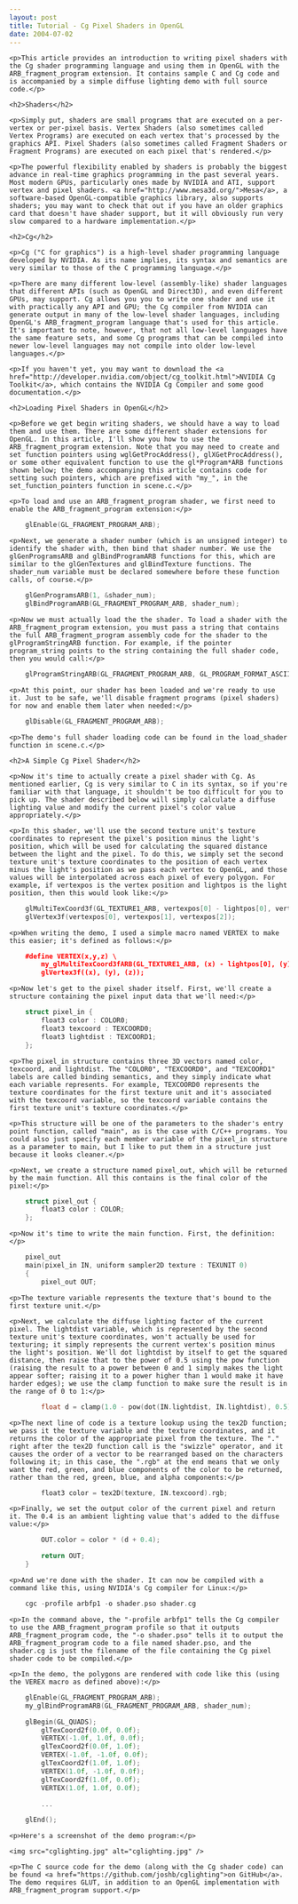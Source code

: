 ```yaml
---
layout: post
title: Tutorial - Cg Pixel Shaders in OpenGL
date: 2004-07-02
---
```


    <p>This article provides an introduction to writing pixel shaders with the Cg shader programming language and using them in OpenGL with the ARB_fragment_program extension. It contains sample C and Cg code and is accompanied by a simple diffuse lighting demo with full source code.</p>

    <h2>Shaders</h2>

    <p>Simply put, shaders are small programs that are executed on a per-vertex or per-pixel basis. Vertex Shaders (also sometimes called Vertex Programs) are executed on each vertex that's processed by the graphics API. Pixel Shaders (also sometimes called Fragment Shaders or Fragment Programs) are executed on each pixel that's rendered.</p>

    <p>The powerful flexibility enabled by shaders is probably the biggest advance in real-time graphics programming in the past several years. Most modern GPUs, particularly ones made by NVIDIA and ATI, support vertex and pixel shaders. <a href="http://www.mesa3d.org/">Mesa</a>, a software-based OpenGL-compatible graphics library, also supports shaders; you may want to check that out if you have an older graphics card that doesn't have shader support, but it will obviously run very slow compared to a hardware implementation.</p>

    <h2>Cg</h2>

    <p>Cg ("C for graphics") is a high-level shader programming language developed by NVIDIA. As its name implies, its syntax and semantics are very similar to those of the C programming language.</p>

    <p>There are many different low-level (assembly-like) shader languages that different APIs (such as OpenGL and Direct3D), and even different GPUs, may support. Cg allows you you to write one shader and use it with practically any API and GPU; the Cg compiler from NVIDIA can generate output in many of the low-level shader languages, including OpenGL's ARB_fragment_program language that's used for this article. It's important to note, however, that not all low-level languages have the same feature sets, and some Cg programs that can be compiled into newer low-level languages may not compile into older low-level languages.</p>

    <p>If you haven't yet, you may want to download the <a href="http://developer.nvidia.com/object/cg_toolkit.html">NVIDIA Cg Toolkit</a>, which contains the NVIDIA Cg Compiler and some good documentation.</p>

    <h2>Loading Pixel Shaders in OpenGL</h2>

    <p>Before we get begin writing shaders, we should have a way to load them and use them. There are some different shader extensions for OpenGL. In this article, I'll show you how to use the ARB_fragment_program extension. Note that you may need to create and set function pointers using wglGetProcAddress(), glXGetProcAddress(), or some other equivalent function to use the gl*Program*ARB functions shown below; the demo accompanying this article contains code for setting such pointers, which are prefixed with "my_", in the set_function_pointers function in scene.c.</p>

    <p>To load and use an ARB_fragment_program shader, we first need to enable the ARB_fragment_program extension:</p>

```c++
​    glEnable(GL_FRAGMENT_PROGRAM_ARB);
```

    <p>Next, we generate a shader number (which is an unsigned integer) to identify the shader with, then bind that shader number. We use the glGenProgramsARB and glBindProgramARB functions for this, which are similar to the glGenTextures and glBindTexture functions. The shader_num variable must be declared somewhere before these function calls, of course.</p>

```c++
​    glGenProgramsARB(1, &shader_num);
    glBindProgramARB(GL_FRAGMENT_PROGRAM_ARB, shader_num);
```

    <p>Now we must actually load the the shader. To load a shader with the ARB_fragment_program extension, you must pass a string that contains the full ARB_fragment_program assembly code for the shader to the glProgramStringARB function. For example, if the pointer program_string points to the string containing the full shader code, then you would call:</p>

```c++
​    glProgramStringARB(GL_FRAGMENT_PROGRAM_ARB, GL_PROGRAM_FORMAT_ASCII_ARB, strlen(program_string), program_string);
```

    <p>At this point, our shader has been loaded and we're ready to use it. Just to be safe, we'll disable fragment programs (pixel shaders) for now and enable them later when needed:</p>

```c++
​    glDisable(GL_FRAGMENT_PROGRAM_ARB);
```

    <p>The demo's full shader loading code can be found in the load_shader function in scene.c.</p>

    <h2>A Simple Cg Pixel Shader</h2>

    <p>Now it's time to actually create a pixel shader with Cg. As mentioned earlier, Cg is very similar to C in its syntax, so if you're familiar with that language, it shouldn't be too difficult for you to pick up. The shader described below will simply calculate a diffuse lighting value and modify the current pixel's color value appropriately.</p>

    <p>In this shader, we'll use the second texture unit's texture coordinates to represent the pixel's position minus the light's position, which will be used for calculating the squared distance between the light and the pixel. To do this, we simply set the second texture unit's texture coordinates to the position of each vertex minus the light's position as we pass each vertex to OpenGL, and those values will be interpolated across each pixel of every polygon. For example, if vertexpos is the vertex position and lightpos is the light position, then this would look like:</p>

```c++
​    glMultiTexCoord3f(GL_TEXTURE1_ARB, vertexpos[0] - lightpos[0], vertexpos[1] - lightpos[1], vertexpos[2] - lightpos[2]);
    glVertex3f(vertexpos[0], vertexpos[1], vertexpos[2]);
```

    <p>When writing the demo, I used a simple macro named VERTEX to make this easier; it's defined as follows:</p>

```c++
​    #define VERTEX(x,y,z) \
        my_glMultiTexCoord3fARB(GL_TEXTURE1_ARB, (x) - lightpos[0], (y) - lightpos[1], (z) - lightpos[2]); \
        glVertex3f((x), (y), (z));
```

    <p>Now let's get to the pixel shader itself. First, we'll create a structure containing the pixel input data that we'll need:</p>

```c++
​    struct pixel_in {
        float3 color : COLOR0;
        float3 texcoord : TEXCOORD0;
        float3 lightdist : TEXCOORD1;
    };
```

    <p>The pixel_in structure contains three 3D vectors named color, texcoord, and lightdist. The "COLOR0", "TEXCOORD0", and "TEXCOORD1" labels are called binding semantics, and they simply indicate what each variable represents. For example, TEXCOORD0 represents the texture coordinates for the first texture unit and it's associated with the texcoord variable, so the texcoord variable contains the first texture unit's texture coordinates.</p>

    <p>This structure will be one of the parameters to the shader's entry point function, called "main", as is the case with C/C++ programs. You could also just specify each member variable of the pixel_in structure as a parameter to main, but I like to put them in a structure just because it looks cleaner.</p>

    <p>Next, we create a structure named pixel_out, which will be returned by the main function. All this contains is the final color of the pixel:</p>

```c++
​    struct pixel_out {
        float3 color : COLOR;
    };
```

    <p>Now it's time to write the main function. First, the definition:</p>

```c++
​    pixel_out
    main(pixel_in IN, uniform sampler2D texture : TEXUNIT 0)
    {
        pixel_out OUT;
```

    <p>The texture variable represents the texture that's bound to the first texture unit.</p>

    <p>Next, we calculate the diffuse lighting factor of the current pixel. The lightdist variable, which is represented by the second texture unit's texture coordinates, won't actually be used for texturing; it simply represents the current vertex's position minus the light's position. We'll dot lightdist by itself to get the squared distance, then raise that to the power of 0.5 using the pow function (raising the result to a power between 0 and 1 simply makes the light appear softer; raising it to a power higher than 1 would make it have harder edges); we use the clamp function to make sure the result is in the range of 0 to 1:</p>

```c++
​        float d = clamp(1.0 - pow(dot(IN.lightdist, IN.lightdist), 0.5), 0.0, 1.0);
```

    <p>The next line of code is a texture lookup using the tex2D function; we pass it the texture variable and the texture coordinates, and it returns the color of the appropriate pixel from the texture. The "." right after the tex2D function call is the "swizzle" operator, and it causes the order of a vector to be rearranged based on the characters following it; in this case, the ".rgb" at the end means that we only want the red, green, and blue components of the color to be returned, rather than the red, green, blue, and alpha components:</p>

```c++
​        float3 color = tex2D(texture, IN.texcoord).rgb;
```

    <p>Finally, we set the output color of the current pixel and return it. The 0.4 is an ambient lighting value that's added to the diffuse value:</p>

```c++
​        OUT.color = color * (d + 0.4);

        return OUT;
    }
```

    <p>And we're done with the shader. It can now be compiled with a command like this, using NVIDIA's Cg compiler for Linux:</p>

```c++
​    cgc -profile arbfp1 -o shader.pso shader.cg
```

    <p>In the command above, the "-profile arbfp1" tells the Cg compiler to use the ARB_fragment_program profile so that it outputs ARB_fragment_program code, the "-o shader.pso" tells it to output the ARB_fragment_program code to a file named shader.pso, and the shader.cg is just the filename of the file containing the Cg pixel shader code to be compiled.</p>

    <p>In the demo, the polygons are rendered with code like this (using the VEREX macro as defined above):</p>

```c++
​    glEnable(GL_FRAGMENT_PROGRAM_ARB);
    my_glBindProgramARB(GL_FRAGMENT_PROGRAM_ARB, shader_num);

    glBegin(GL_QUADS);
        glTexCoord2f(0.0f, 0.0f);
        VERTEX(-1.0f, 1.0f, 0.0f);
        glTexCoord2f(0.0f, 1.0f);
        VERTEX(-1.0f, -1.0f, 0.0f);
        glTexCoord2f(1.0f, 1.0f);
        VERTEX(1.0f, -1.0f, 0.0f);
        glTexCoord2f(1.0f, 0.0f);
        VERTEX(1.0f, 1.0f, 0.0f);

        ...

    glEnd();
```

    <p>Here's a screenshot of the demo program:</p>

    <img src="cglighting.jpg" alt="cglighting.jpg" />

    <p>The C source code for the demo (along with the Cg shader code) can be found <a href="https://github.com/joshb/cglighting">on GitHub</a>. The demo requires GLUT, in addition to an OpenGL implementation with ARB_fragment_program support.</p>

